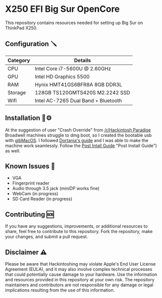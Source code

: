 # X250 EFI Big Sur OpenCore
This repository contains resources needed for setting up Big Sur on ThinkPad X250.

## Configuration 🪛​ 
| **Category**   | **Details**                               |
| -------------- | ------------------------------------------|
| CPU            | Intel Core i7-5600U @ 2.60GHz             |
| GPU            | Intel HD Graphics 5500                    |
| RAM         	 | Hynix HMT41GS6BFR8A 8GB DDR3L             |
| Storage      	 | 128GB TS120GMTS420S M2.2242 SSD           |
| Wifi           | Intel AC-7265 Dual Band + Bluetooth       |


## Installation 🔧⚙️
At the suggestion of user "Crash Override" from [/r/Hackintosh Paradise](https://discord.gg/u8V7N5C "/r/Hackintosh Paradise")
Broadwell machines struggle to dmg boot, so I created the bootable usb with [gibMacOS](https://github.com/corpnewt/gibMacOS "/r/Hackintosh Paradise").
I followed [Dortania's guide](https://dortania.github.io/OpenCore-Install-Guide/ "Dortania's Guide") and I was able to make the machine work seamlessly.
Follow the [Post Intall Guide](https://dortania.github.io/OpenCore-Post-Install/) "Post Install Guide") as well. 

## Known Issues ​🚫​
- VGA
- Fingerprint reader
- Audio through 3.5 jack (miniDP works fine)
- WebCam (in progress)
- SD Card Reader (in progress)


## Contributing 🆘
If you have any suggestions, improvements, or additional resources to share, feel free to contribute to this repository. 
Fork the repository, make your changes, and submit a pull request.

## Disclaimer ⚠️
Please be aware that Hackintoshing may violate Apple's End User License Agreement (EULA), and it may also involve complex technical processes that could potentially cause damage to your hardware. Use the information and resources provided in this repository at your own risk. The repository maintainers and contributors are not responsible for any damage or legal implications resulting from the use of this information.


